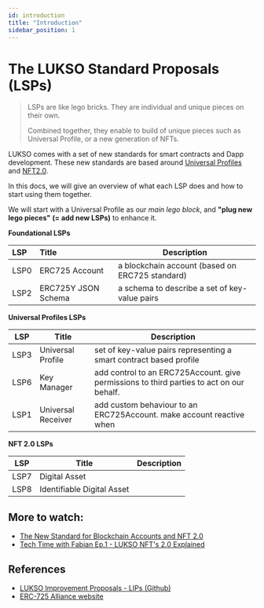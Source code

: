 ```yaml
---
id: introduction
title: "Introduction"
sidebar_position: 1
---
```


# The LUKSO Standard Proposals (LSPs)

> LSPs are like lego bricks. They are individual and unique pieces on their own.
>
> Combined together, they enable to build of unique pieces such as Universal Profile, or a new generation of NFTs.

LUKSO comes with a set of new standards for smart contracts and Dapp development. These new standards are based around [Universal Profiles](Universal-Profiles.md) and [NFT2.0](./NFT2.0.md).

In this docs, we will give an overview of what each LSP does and how to start using them together.

We will start with a Universal Profile as our _main lego block_, and **"plug new lego pieces"** **(= add new LSPs)** to enhance it.

**Foundational LSPs**

| LSP  | Title               | Description                                     |
| :--- | :------------------ | ----------------------------------------------- |
| LSP0 | ERC725 Account      | a blockchain account (based on ERC725 standard) |
| LSP2 | ERC725Y JSON Schema | a schema to describe a set of key-value pairs   |

**Universal Profiles LSPs**

| LSP  | Title              | Description                                                                              |
| ---- | ------------------ | ---------------------------------------------------------------------------------------- |
| LSP3 | Universal Profile  | set of key-value pairs representing a smart contract based profile                       |
| LSP6 | Key Manager        | add control to an ERC725Account. give permissions to third parties to act on our behalf. |
| LSP1 | Universal Receiver | add custom behaviour to an ERC725Account. make account reactive when                     |

**NFT 2.0 LSPs**

| LSP  | Title                      | Description |
| ---- | -------------------------- | ----------- |
| LSP7 | Digital Asset              |             |
| LSP8 | Identifiable Digital Asset |             |

## More to watch:

- [The New Standard for Blockchain Accounts and NFT 2.0](https://www.youtube.com/watch?v=7u0WGAS1k_Q)
- [Tech Time with Fabian Ep.1 - LUKSO NFT's 2.0 Explained](https://www.youtube.com/watch?v=Nx5D9QWNIhI)

## References

- [LUKSO Improvement Proposals - LIPs (Github)](https://github.com/lukso-network/LIPs)
- [ERC-725 Alliance website](https://erc725alliance.org/)
